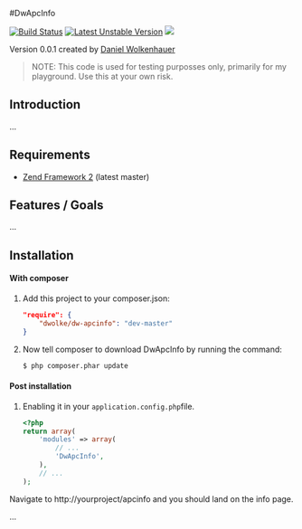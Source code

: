 #DwApcInfo

[![Build Status](https://travis-ci.org/dwolke/DwApcInfo.png?branch=develop)](https://travis-ci.org/dwolke/DwApcInfo) [![Latest Unstable Version](https://poser.pugx.org/dwolke/dw-apcinfo/v/unstable.png)](https://packagist.org/packages/dwolke/dw-apcinfo) [![](http://stillmaintained.com/dwolke/DwApcInfo.png)](http://stillmaintained.com/dwolke/DwApcInfo)

Version 0.0.1 created by [Daniel Wolkenhauer](http://dwolke.de)

> NOTE: This code is used for testing purposses only, primarily for my playground. Use this at your own risk.


Introduction
------------

...

Requirements
------------

* [Zend Framework 2](https://github.com/zendframework/zf2) (latest master)


Features / Goals
----------------

...

Installation
------------

#### With composer

1. Add this project to your composer.json:

    ```json
    "require": {
        "dwolke/dw-apcinfo": "dev-master"
    }
    ```

2. Now tell composer to download DwApcInfo by running the command:

    ```bash
    $ php composer.phar update
    ```

#### Post installation

1. Enabling it in your `application.config.php`file.

    ```php
    <?php
    return array(
        'modules' => array(
            // ...
            'DwApcInfo',
        ),
        // ...
    );
    ```

Navigate to http://yourproject/apcinfo and you should land on the info page.


...